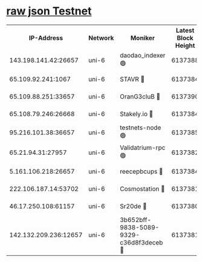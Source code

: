 [raw json Testnet](https://rpc-check.junot.stavr.tech/junot/rpc-junot-result.json)
=


<table><tr><th>IP-Address</th><th>Network</th><th>Moniker</th><th>Latest Block Height</th><th>Earliest Block Height</th><th>Catching Up</th><th>Tx Index</th><th>Voting Power</th><th>Scan Time</th></tr><tr><td>143.198.141.42:26657</td><td>uni-6</td><td>daodao_indexer 🟢</td><td>6137388</td><td>1</td><td>False</td><td>off</td><td>0</td><td>2023-12-17T01:00:40.512202447UTC</td></tr><tr><td>65.109.92.241:1067</td><td>uni-6</td><td>STAVR 🔴</td><td>6137384</td><td>1138541</td><td>False</td><td>on</td><td>6047</td><td>2023-12-17T01:00:27.979055498UTC</td></tr><tr><td>65.109.88.251:33657</td><td>uni-6</td><td>OranG3cluB 🔴</td><td>6137390</td><td>1138541</td><td>False</td><td>on</td><td>11</td><td>2023-12-17T01:00:44.926177897UTC</td></tr><tr><td>65.108.79.246:26668</td><td>uni-6</td><td>Stakely.io 🔴</td><td>6137384</td><td>1570872</td><td>False</td><td>on</td><td>1261202</td><td>2023-12-17T01:00:28.941389845UTC</td></tr><tr><td>95.216.101.38:36657</td><td>uni-6</td><td>testnets-node 🟢</td><td>6137385</td><td>1615130</td><td>False</td><td>on</td><td>0</td><td>2023-12-17T01:00:31.423895748UTC</td></tr><tr><td>65.21.94.31:27957</td><td>uni-6</td><td>Validatrium-rpc 🟢</td><td>6137382</td><td>2943363</td><td>False</td><td>on</td><td>0</td><td>2023-12-17T01:00:23.441509727UTC</td></tr><tr><td>5.161.106.218:26657</td><td>uni-6</td><td>reecepbcups 🔴</td><td>6137384</td><td>4468422</td><td>False</td><td>on</td><td>105015</td><td>2023-12-17T01:00:28.591299114UTC</td></tr><tr><td>222.106.187.14:53702</td><td>uni-6</td><td>Cosmostation 🔴</td><td>6137381</td><td>5344501</td><td>False</td><td>on</td><td>110003</td><td>2023-12-17T01:00:20.951334875UTC</td></tr><tr><td>46.17.250.108:61157</td><td>uni-6</td><td>Sr20de 🔴</td><td>6137380</td><td>5727371</td><td>False</td><td>on</td><td>28</td><td>2023-12-17T01:00:16.598414361UTC</td></tr><tr><td>142.132.209.236:12657</td><td>uni-6</td><td>3b652bff-9838-5089-9329-c36d8f3deceb 🔴</td><td>6137381</td><td>6121280</td><td>False</td><td>on</td><td>157563</td><td>2023-12-17T01:00:19.572039494UTC</td></tr></table>